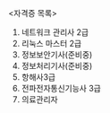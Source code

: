 <자격증 목록>
1. 네트워크 관리사 2급
2. 리눅스 마스터 2급
3. 정보보안기사(준비중)
4. 정보처리기사(준비중)
5. 항해사3급
6. 전파전자통신기능사 3급
7. 의료관리자
